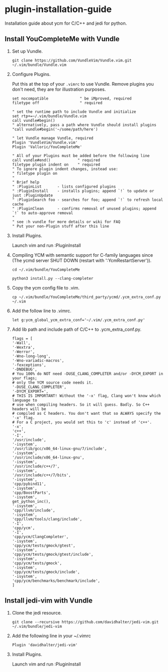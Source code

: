 # plugin-installation-guide
Installation guide about ycm for C/C++ and jedi for python.

## Install YouCompleteMe with Vundle
1. Set up Vundle.

   `git clone https://github.com/VundleVim/Vundle.vim.git ~/.vim/bundle/Vundle.vim`
   
2. Configure Plugins.

   Put this at the top of your `.vimrc` to use Vundle. Remove plugins you don't need, they are for illustration purposes.

   ```vim
   set nocompatible              " be iMproved, required
   filetype off                  " required

   " set the runtime path to include Vundle and initialize
   set rtp+=~/.vim/bundle/Vundle.vim
   call vundle#begin()
   " alternatively, pass a path where Vundle should install plugins
   "call vundle#begin('~/some/path/here')

   " let Vundle manage Vundle, required
   Plugin 'VundleVim/Vundle.vim'
   Plugin 'Valloric/YouCompleteMe'

   " All of your Plugins must be added before the following line
   call vundle#end()            " required
   filetype plugin indent on    " required
   " To ignore plugin indent changes, instead use:
   " filetype plugin on
   "
   " Brief help
   " :PluginList       - lists configured plugins
   " :PluginInstall    - installs plugins; append `!` to update or just :PluginUpdate
   " :PluginSearch foo - searches for foo; append `!` to refresh local cache
   " :PluginClean      - confirms removal of unused plugins; append `!` to auto-approve removal
   "
   " see :h vundle for more details or wiki for FAQ
   " Put your non-Plugin stuff after this line
   ```
   
3. Install Plugins.

   Launch vim and run :PluginInstall
   
4. Compiling YCM with semantic support for C-family languages since (The ycmd server SHUT DOWN (restart with ':YcmRestartServer')).

   `cd ~/.vim/bundle/YouCompleteMe`
   
   `python3 install.py --clang-completer`
   
5. Copy the ycm config file to .vim.

   `cp ~/.vim/bundle/YouCompleteMe/third_party/ycmd/.ycm_extra_conf.py ~/.vim`
   
6. Add the follow line to .vimrc.

   `let g:ycm_global_ycm_extra_conf='~/.vim/.ycm_extra_conf.py'`
   
7. Add lib path and include path of C/C++ to .ycm_extra_conf.py.

   ```vim
   flags = [
   '-Wall',
   '-Wextra',
   '-Werror',
   '-Wno-long-long',
   '-Wno-variadic-macros',
   '-fexceptions',
   '-DNDEBUG',
   # You 100% do NOT need -DUSE_CLANG_COMPLETER and/or -DYCM_EXPORT in your flags;
   # only the YCM source code needs it.
   '-DUSE_CLANG_COMPLETER',
   '-DYCM_EXPORT=',
   # THIS IS IMPORTANT! Without the '-x' flag, Clang won't know which language to
   # use when compiling headers. So it will guess. Badly. So C++ headers will be
   # compiled as C headers. You don't want that so ALWAYS specify the '-x' flag.
   # For a C project, you would set this to 'c' instead of 'c++'.
   '-x',
   'c++',
   '-I',
   '/usr/include',
   '-isystem',
   '/usr/lib/gcc/x86_64-linux-gnu/7/include',
   '-isystem',
   '/usr/include/x86_64-linux-gnu',
   '-isystem',
   '/usr/include/c++/7',
   '-isystem',
   '/usr/include/c++/7/bits',
   '-isystem',
   'cpp/pybind11',
   '-isystem',
   'cpp/BoostParts',
   '-isystem',
   get_python_inc(),
   '-isystem',
   'cpp/llvm/include',
   '-isystem',
   'cpp/llvm/tools/clang/include',
   '-I',
   'cpp/ycm',
   '-I',
   'cpp/ycm/ClangCompleter',
   '-isystem',
   'cpp/ycm/tests/gmock/gtest',
   '-isystem',
   'cpp/ycm/tests/gmock/gtest/include',
   '-isystem',
   'cpp/ycm/tests/gmock',
   '-isystem',
   'cpp/ycm/tests/gmock/include',
   '-isystem',
   'cpp/ycm/benchmarks/benchmark/include',
   ]
   ```
   
## Install jedi-vim with Vundle
1. Clone the jedi resource.

   `git clone --recursive https://github.com/davidhalter/jedi-vim.git ~/.vim/bundle/jedi-vim`

2. Add the following line in your ~/.vimrc

   `Plugin 'davidhalter/jedi-vim'`
   
3. Install Plugins.

   Launch vim and run :PluginInstall
